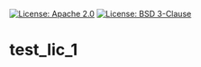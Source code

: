 [![License: Apache 2.0](https://img.shields.io/badge/License-Apache_2.0-green?label)](https://github.com/DavidLesnjak/test_lic_1/blob/main/LICENSE-Apache)
[![License: BSD 3-Clause](https://img.shields.io/badge/License-BSD%203--Clause-green?label)](https://github.com/DavidLesnjak/test_lic_1/blob/main/LICENSE-BSD)
# test_lic_1